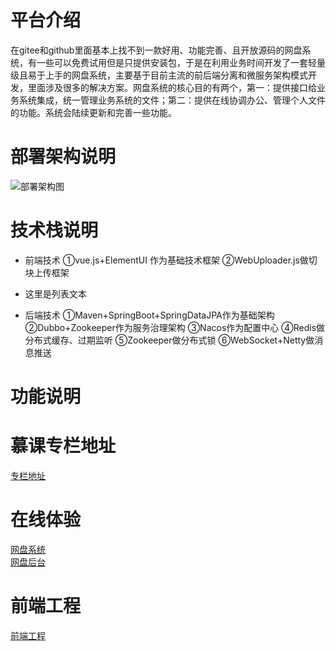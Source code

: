 # 平台介绍
在gitee和github里面基本上找不到一款好用、功能完善、且开放源码的网盘系统，有一些可以免费试用但是只提供安装包，于是在利用业务时间开发了一套轻量级且易于上手的网盘系统，主要基于目前主流的前后端分离和微服务架构模式开发，里面涉及很多的解决方案。网盘系统的核心目的有两个，第一：提供接口给业务系统集成，统一管理业务系统的文件；第二：提供在线协调办公、管理个人文件的功能。系统会陆续更新和完善一些功能。

# 部署架构说明
![部署架构图](https://images.gitee.com/uploads/images/2020/0406/130302_b4f9bd1f_798389.png "部署架构.png")

# 技术栈说明
* 前端技术
①vue.js+ElementUI 作为基础技术框架
②WebUploader.js做切块上传框架
- 这里是列表文本
* 后端技术
①Maven+SpringBoot+SpringDataJPA作为基础架构
②Dubbo+Zookeeper作为服务治理架构
③Nacos作为配置中心
④Redis做分布式缓存、过期监听
⑤Zookeeper做分布式锁
⑥WebSocket+Netty做消息推送

# 功能说明



# 慕课专栏地址
[专栏地址](http://106.15.248.223/disk)


# 在线体验
[网盘系统](http://106.15.248.223/disk)
<br/>
[网盘后台](http://106.15.248.223/disk-manage)

# 前端工程
[前端工程](http://106.15.248.223/disk)


